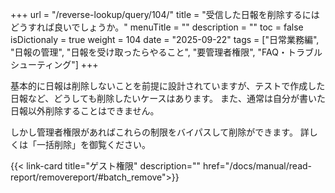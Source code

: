 +++
url = "/reverse-lookup/query/104/"
title = "受信した日報を削除するにはどうすれば良いでしょうか。"
menuTitle = ""
description = ""
toc = false
isDictionaly = true
weight = 104
date = "2025-09-22"
tags = ["日常業務編", "日報の管理", "日報を受け取ったらやること", "要管理者権限", "FAQ・トラブルシューティング"]
+++

基本的に日報は削除しないことを前提に設計されていますが、テストで作成した日報など、どうしても削除したいケースはあります。
また、通常は自分が書いた日報以外削除することはできません。

しかし管理者権限があればこれらの制限をバイパスして削除ができます。
詳しくは「一括削除」を御覧ください。

{{< link-card title="ゲスト権限"  description="" href="/docs/manual/read-report/removereport/#batch_remove">}}
